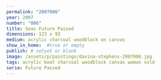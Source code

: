 ```yaml
---
permalink: "2007006"
year: 2007
number: "006"
title: Seas Future Passed
dimensions: 123 x 93
medium: acrylic charcoal woodblock on canvas
show_in_home:  #true or empty
publish: # notyet or blank
image: /assets/p/paintings/davina-stephens-2007006.jpg
tags: acrylic boat charcoal woodblock canvas woman sold
serie: Future Passed
---
```

